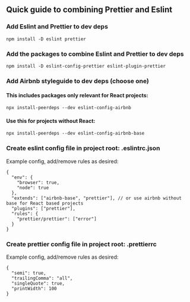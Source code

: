 ## Quick guide to combining Prettier and Eslint

### Add Eslint and Prettier to dev deps

`npm install -D eslint prettier`

### Add the packages to combine Eslint and Prettier to dev deps

`npm install -D eslint-config-prettier eslint-plugin-prettier`

### Add Airbnb styleguide to dev deps (choose one)

#### This includes packages only relevant for React projects:
`npx install-peerdeps --dev eslint-config-airbnb`

#### Use this for projects without React:
`npx install-peerdeps --dev eslint-config-airbnb-base`

### Create eslint config file in project root: .eslintrc.json

Example config, add/remove rules as desired:

```
{
  "env": {
    "browser": true,
    "node": true
  },
  "extends": ["airbnb-base", "prettier"], // or use airbnb without base for React based projects
  "plugins": ["prettier"],
  "rules": {
    "prettier/prettier": ["error"]
  }
}
```

### Create prettier config file in project root: .prettierrc

Example config, add/remove rules as desired:

```
{
  "semi": true,
  "trailingComma": "all",
  "singleQuote": true,
  "printWidth": 100
}
```
